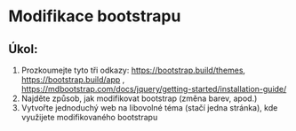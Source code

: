 # Modifikace bootstrapu

## Úkol:
1. Prozkoumejte tyto tři odkazy: https://bootstrap.build/themes, https://bootstrap.build/app , https://mdbootstrap.com/docs/jquery/getting-started/installation-guide/
2. Najděte způsob, jak modifikovat bootstrap (změna barev, apod.)
3. Vytvořte jednoduchý web na libovolné téma (stačí jedna stránka), kde využijete modifikovaného bootstrapu
